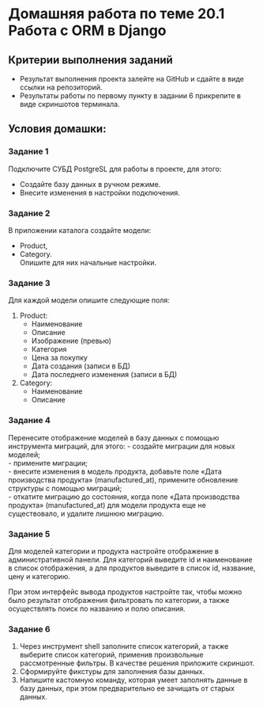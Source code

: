 # Домашняя работа по теме 20.1 Работа с ORM в Django
## Критерии выполнения заданий
 - Результат выполнения проекта залейте на GitHub и сдайте в виде ссылки на репозиторий.
 - Результаты работы по первому пункту в задании 6 прикрепите в виде скриншотов терминала.

## Условия домашки: 
### Задание 1  
Подключите СУБД PostgreSL для работы в проекте, для этого:
 - Создайте базу данных в ручном режиме.
 - Внесите изменения в настройки подключения.
### Задание 2  
В приложении каталога создайте модели:
 - Product,
 - Category.  
Опишите для них начальные настройки.
### Задание 3  
Для каждой модели опишите следующие поля:  
1. Product:  
    - Наименование  
    - Описание  
    - Изображение (превью)  
    - Категория  
    - Цена за покупку
    - Дата создания (записи в БД)  
    - Дата последнего изменения (записи в БД)  
2. Category:  
   - Наименование
   - Описание
### Задание 4  
Перенесите отображение моделей в базу данных с помощью инструмента миграций, для этого:
    - создайте миграции для новых моделей;  
    - примените миграции;  
    - внесите изменения в модель продукта, добавьте поле «Дата производства продукта» (manufactured_at), примените обновление структуры с помощью миграций;     
    - откатите миграцию до состояния, когда поле «Дата производства продукта» (manufactured_at) для модели продукта еще не существовало, и удалите лишнюю миграцию.
### Задание 5
Для моделей категории и продукта настройте отображение в административной панели. Для категорий выведите id и наименование в список отображения, а для продуктов выведите в список id, название, цену и категорию.

При этом интерфейс вывода продуктов настройте так, чтобы можно было результат отображения фильтровать по категории, а также осуществлять поиск по названию и полю описания.
### Задание 6
1. Через инструмент shell заполните список категорий, а также выберите список категорий, применив произвольные рассмотренные фильтры. В качестве решения приложите скриншот.
2. Сформируйте фикстуры для заполнения базы данных.
3. Напишите кастомную команду, которая умеет заполнять данные в базу данных, при этом предварительно ее зачищать от старых данных.